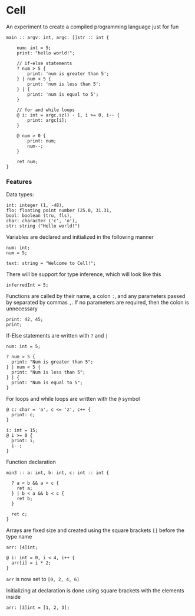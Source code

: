 # Cell

An experiment to create a compiled programming language just for fun

```
main :: argv: int, argc: []str :: int {

    num: int = 5;
    print: "hello world!";

    // if-else statements
    ? num > 5 {
        print: 'num is greater than 5';
    } | num < 5 {
        print: 'num is less than 5';
    } | {
        print: 'num is equal to 5';
    }

    // for and while loops
    @ i: int = argc.sz() - 1, i >= 0, i-- {
        print: argc[i];
    }

    @ num > 0 {
        print: num;
        num--;
    }

    ret num;
}
```

### Features

Data types: 
```
int: integer (1, -48), 
flo: floating point number (25.0, 31.31, 
bool: boolean (tru, fls), 
char: character ('c', 'o'), 
str: string ("Hello world!")
```

Variables are declared and initialized in the following manner
```
num: int;
num = 5;

text: string = "Welcome to Cell!";
```

There will be support for type inference, which will look like this
```
inferredInt = 5;
```

Functions are called by their name, a colon `:`, and any parameters passed by separated by commas `,`.
If no parameters are required, then the colon is unnecessary
```
print: 42, 45;
print;
```

If-Else statements are written with `?` and `|`
```
num: int = 5;

? num > 5 {
  print: "Num is greater than 5";
} | num < 5 {
  print: "Num is less than 5";
} | {
  print: "Num is equal to 5";
}
```

For loops and while loops are written with the `@` symbol
```
@ c: char = 'a', c <= 'z', c++ {
  print: c;
}

i: int = 15;
@ i >= 0 {
  print: i;
  i--;
}
```

Function declaration
```
min3 :: a: int, b: int, c: int :: int {

  ? a < b && a < c {
    ret a;
  } | b < a && b < c {
    ret b;
  }
  
  ret c;
}
```

Arrays are fixed size and created using the square brackets `[]` before the type name
```
arr: [4]int;

@ i: int = 0, i < 4, i++ {
  arr[i] = i * 2;
}
```
`arr` is now set to `[0, 2, 4, 6]`

Initializing at declaration is done using square brackets with the elements inside
```
arr: [3]int = [1, 2, 3];
```

